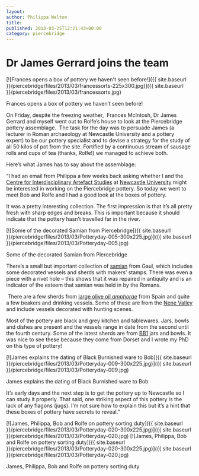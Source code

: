 ```yaml
---
layout:
author: Philippa Walton
title:
published: 2013-03-25T12:21:43+00:00
category: piercebridge
---
```


Dr James Gerrard joins the team
===============================

[![Frances opens a box of pottery we haven't seen before!]({{ site.baseurl }}/piercebridge/files/2013/03/francessorts-225x300.jpg)]({{ site.baseurl }}/piercebridge/files/2013/03/francessorts.jpg)

Frances opens a box of pottery we haven’t seen before!

On Friday, despite the freezing weather,  Frances McIntosh, Dr James Gerrard and myself went out to Rolfe’s house to look at the Piercebridge pottery assemblage.  The task for the day was to persuade James (a lecturer in Roman archaeology at Newcastle University and a pottery expert) to be our pottery specialist and to devise a strategy for the study of all 50 kilos of pot from the site. Fortified by a continuous stream of sausage rolls and cups of tea (thanks, Rolfe!) we managed to achieve both.

Here’s what James has to say about the assemblage:

“I had an email from Philippa a few weeks back asking whether I and the [Centre for Interdisciplinary Artefact Studies](http://cias.ncl.ac.uk/) at [Newcastle University](http://www.ncl.ac.uk/historical/about/archaeology/) might be interested in working on the Piercebridge pottery. So today we went to meet Bob and Rolfe and I had a good look at the boxes of pottery.

It was a pretty interesting collection. The first impression is that it’s all pretty fresh with sharp edges and breaks. This is important because it should indicate that the pottery hasn’t travelled far in the river. 

[![Some of the decorated Samian from Piercebridge]({{ site.baseurl }}/piercebridge/files/2013/03/Potteryday-005-300x225.jpg)]({{ site.baseurl }}/piercebridge/files/2013/03/Potteryday-005.jpg)

Some of the decorated Samian from Piercebridge

There’s a small but important collection of [samian](http://potsherd.net/atlas/Class/TS) from Gaul, which includes some decorated vessels and sherds with makers’ stamps. There was even a piece with a rivet hole – this shows that it was repaired in antiquity and is an indicator of the esteem that samian was held in by the Romans.

 There are a few sherds from [large olive oil _amphorae_](http://potsherd.net/atlas/Ware/DR20) from Spain and quite a few beakers and drinking vessels. Some of these are from the [Nene Valley](http://potsherd.net/atlas/Ware/NVCC.html) and include vessels decorated with hunting scenes.

Most of the pottery are black and grey kitchen and tablewares. Jars, bowls and dishes are present and the vessels range in date from the second until the fourth century. Some of the latest sherds are from [BB1](http://potsherd.net/atlas/Ware/BB1.html) jars and bowls. It was nice to see these because they come from Dorset and I wrote my PhD on this type of pottery!

[![James explains the dating of Black Burnished ware to Bob]({{ site.baseurl }}/piercebridge/files/2013/03/Potteryday-009-300x225.jpg)]({{ site.baseurl }}/piercebridge/files/2013/03/Potteryday-009.jpg)

James explains the dating of Black Burnished ware to Bob

It’s early days and the next step is to get the pottery up to Newcastle so I can study it properly. That said, one striking aspect of this pottery is the lack of any flagons (jugs). I’m not sure how to explain this but it’s a hint that these boxes of pottery have secrets to reveal.”

[![James, Philippa, Bob and Rolfe on pottery sorting duty]({{ site.baseurl }}/piercebridge/files/2013/03/Potteryday-020-300x225.jpg)]({{ site.baseurl }}/piercebridge/files/2013/03/Potteryday-020.jpg)
[![James, Philippa, Bob and Rolfe on pottery sorting duty]({{ site.baseurl }}/piercebridge/files/2013/03/Potteryday-020-300x225.jpg)]({{ site.baseurl }}/piercebridge/files/2013/03/Potteryday-020.jpg)

James, Philippa, Bob and Rolfe on pottery sorting duty